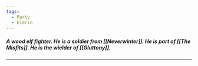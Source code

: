 ```yaml
---
tags:
  - Party
  - Eldrin
---
```

##### A wood elf fighter. He is a soldier from [[Neverwinter]]. He is part of [[The Misfits]]. He is the wielder of [[Gluttony]].
---
